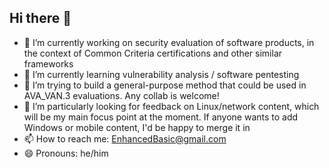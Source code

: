 ## Hi there 👋

- 🔭 I’m currently working on security evaluation of software products, in the context of Common Criteria certifications and other similar frameworks
- 🌱 I’m currently learning vulnerability analysis / software pentesting
- 👯 I’m trying to build a general-purpose method that could be used in AVA_VAN.3 evaluations. Any collab is welcome!  
- 🤔 I’m particularly looking for feedback on Linux/network content, which will be my main focus point at the moment. If anyone wants to add Windows or mobile content, I'd be happy to merge it in
- 📫 How to reach me: EnhancedBasic@gmail.com
- 😄 Pronouns: he/him
